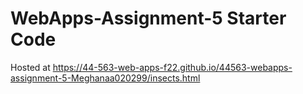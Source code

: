 # WebApps-Assignment-5 Starter Code
Hosted at https://44-563-web-apps-f22.github.io/44563-webapps-assignment-5-Meghanaa020299/insects.html
